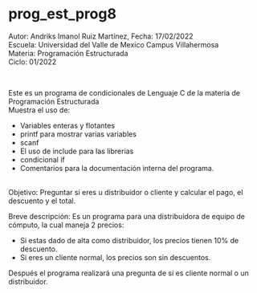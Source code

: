 # prog_est_prog8
Autor: Andriks Imanol Ruiz Martínez, Fecha: 17/02/2022 <br>
Escuela: Universidad del Valle de Mexico Campus Villahermosa <br>
Materia: Programación Estructurada <br>
Ciclo: 01/2022</p>
<br>
<p>Este es un programa de condicionales de Lenguaje C de la materia de Programación Estructurada<br>
Muestra el uso de:
  <ul>
    <li>Variables enteras y flotantes</li>
    <li>printf para mostrar varias variables</li>
    <li>scanf</li>
    <li>El uso de include para las librerias</li>
    <li>condicional if</li>
<li>Comentarios para la documentación interna del programa.</li>
    </ul>
    </p>
<br>
Objetivo: Preguntar si eres u distribuidor o cliente y calcular el pago, el descuento y el total.
<br>
<p>Breve descripción:
Es un programa para una distribuidora de equipo de cómputo, la cual maneja 2 precios: <br>
	<ul>
	<li>Si estas dado de alta como distribuidor, los precios tienen 10% de descuento.</li>
	<li>Si eres un cliente normal, los precios son sin descuentos.</li>
	</ul>
Después el programa realizará una pregunta de si es cliente normal o un distribuidor.
<br>
</p>

